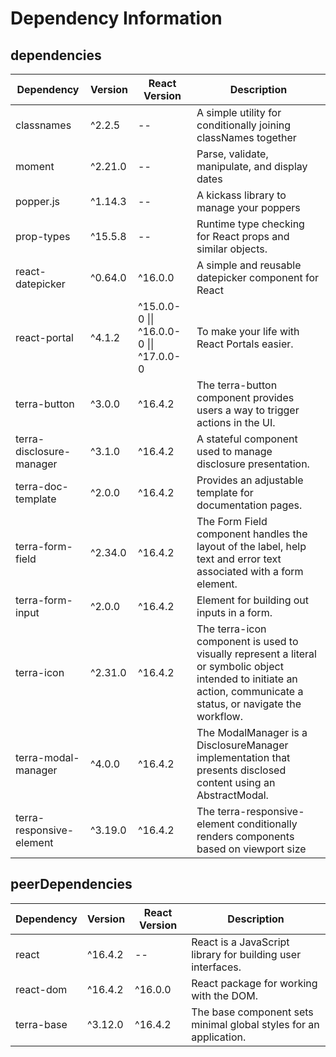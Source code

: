 # Dependency Information

## dependencies
| Dependency | Version | React Version | Description |
|-|-|-|-|
| classnames | ^2.2.5 | -- | A simple utility for conditionally joining classNames together |
| moment | ^2.21.0 | -- | Parse, validate, manipulate, and display dates |
| popper.js | ^1.14.3 | -- | A kickass library to manage your poppers |
| prop-types | ^15.5.8 | -- | Runtime type checking for React props and similar objects. |
| react-datepicker | ^0.64.0 | ^16.0.0 | A simple and reusable datepicker component for React |
| react-portal | ^4.1.2 | ^15.0.0-0 \|\| ^16.0.0-0 \|\| ^17.0.0-0 | To make your life with React Portals easier. |
| terra-button | ^3.0.0 | ^16.4.2 | The terra-button component provides users a way to trigger actions in the UI. |
| terra-disclosure-manager | ^3.1.0 | ^16.4.2 | A stateful component used to manage disclosure presentation. |
| terra-doc-template | ^2.0.0 | ^16.4.2 | Provides an adjustable template for documentation pages. |
| terra-form-field | ^2.34.0 | ^16.4.2 | The Form Field component handles the layout of the label, help text and error text associated with a form element. |
| terra-form-input | ^2.0.0 | ^16.4.2 | Element for building out inputs in a form. |
| terra-icon | ^2.31.0 | ^16.4.2 | The terra-icon component is used to visually represent a literal or symbolic object intended to initiate an action, communicate a status, or navigate the workflow. |
| terra-modal-manager | ^4.0.0 | ^16.4.2 | The ModalManager is a DisclosureManager implementation that presents disclosed content using an AbstractModal. |
| terra-responsive-element | ^3.19.0 | ^16.4.2 | The terra-responsive-element conditionally renders components based on viewport size |

## peerDependencies
| Dependency | Version | React Version | Description |
|-|-|-|-|
| react | ^16.4.2 | -- | React is a JavaScript library for building user interfaces. |
| react-dom | ^16.4.2 | ^16.0.0 | React package for working with the DOM. |
| terra-base | ^3.12.0 | ^16.4.2 | The base component sets minimal global styles for an application. |
